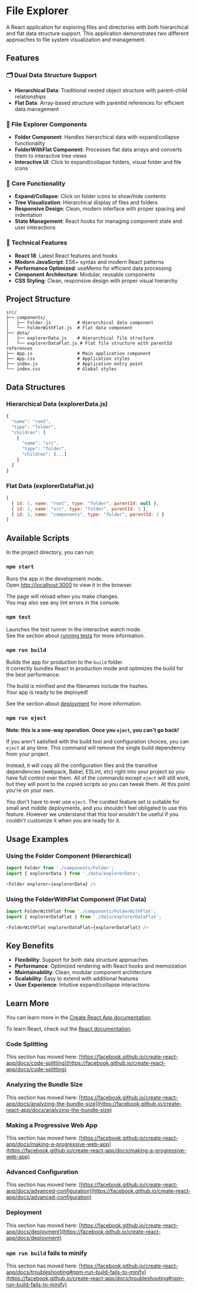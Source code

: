 # File Explorer

A React application for exploring files and directories with both hierarchical and flat data structure support. This application demonstrates two different approaches to file system visualization and management.

## Features

### 🗂️ **Dual Data Structure Support**
- **Hierarchical Data**: Traditional nested object structure with parent-child relationships
- **Flat Data**: Array-based structure with parentId references for efficient data management

### 📁 **File Explorer Components**
- **Folder Component**: Handles hierarchical data with expand/collapse functionality
- **FolderWithFlat Component**: Processes flat data arrays and converts them to interactive tree views
- **Interactive UI**: Click to expand/collapse folders, visual folder and file icons

### 🎯 **Core Functionality**
- **Expand/Collapse**: Click on folder icons to show/hide contents
- **Tree Visualization**: Hierarchical display of files and folders
- **Responsive Design**: Clean, modern interface with proper spacing and indentation
- **State Management**: React hooks for managing component state and user interactions

### 🔧 **Technical Features**
- **React 18**: Latest React features and hooks
- **Modern JavaScript**: ES6+ syntax and modern React patterns
- **Performance Optimized**: useMemo for efficient data processing
- **Component Architecture**: Modular, reusable components
- **CSS Styling**: Clean, responsive design with proper visual hierarchy

## Project Structure

```
src/
├── components/
│   ├── Folder.js          # Hierarchical data component
│   └── FolderWithFlat.js  # Flat data component
├── data/
│   ├── explorerData.js    # Hierarchical file structure
│   └── explorerDataFlat.js # Flat file structure with parentId references
├── App.js                 # Main application component
├── App.css                # Application styles
├── index.js               # Application entry point
└── index.css              # Global styles
```

## Data Structures

### Hierarchical Data (explorerData.js)
```javascript
{
  "name": "root",
  "type": "folder",
  "children": [
    {
      "name": "src",
      "type": "folder",
      "children": [...]
    }
  ]
}
```

### Flat Data (explorerDataFlat.js)
```javascript
[
  { id: 1, name: "root", type: "folder", parentId: null },
  { id: 2, name: "src", type: "folder", parentId: 1 },
  { id: 3, name: "components", type: "folder", parentId: 2 }
]
```

## Available Scripts

In the project directory, you can run:

### `npm start`

Runs the app in the development mode.\
Open [http://localhost:3000](http://localhost:3000) to view it in the browser.

The page will reload when you make changes.\
You may also see any lint errors in the console.

### `npm test`

Launches the test runner in the interactive watch mode.\
See the section about [running tests](https://facebook.github.io/create-react-app/docs/running-tests) for more information.

### `npm run build`

Builds the app for production to the `build` folder.\
It correctly bundles React in production mode and optimizes the build for the best performance.

The build is minified and the filenames include the hashes.\
Your app is ready to be deployed!

See the section about [deployment](https://facebook.github.io/create-react-app/docs/deployment) for more information.

### `npm run eject`

**Note: this is a one-way operation. Once you `eject`, you can't go back!**

If you aren't satisfied with the build tool and configuration choices, you can `eject` at any time. This command will remove the single build dependency from your project.

Instead, it will copy all the configuration files and the transitive dependencies (webpack, Babel, ESLint, etc) right into your project so you have full control over them. All of the commands except `eject` will still work, but they will point to the copied scripts so you can tweak them. At this point you're on your own.

You don't have to ever use `eject`. The curated feature set is suitable for small and middle deployments, and you shouldn't feel obligated to use this feature. However we understand that this tool wouldn't be useful if you couldn't customize it when you are ready for it.

## Usage Examples

### Using the Folder Component (Hierarchical)
```javascript
import Folder from './components/Folder';
import { explorerData } from './data/explorerData';

<Folder explorer={explorerData} />
```

### Using the FolderWithFlat Component (Flat Data)
```javascript
import FolderWithFlat from './components/FolderWithFlat';
import { explorerDataFlat } from './data/explorerDataFlat';

<FolderWithFlat explorerDataFlat={explorerDataFlat} />
```

## Key Benefits

- **Flexibility**: Support for both data structure approaches
- **Performance**: Optimized rendering with React hooks and memoization
- **Maintainability**: Clean, modular component architecture
- **Scalability**: Easy to extend with additional features
- **User Experience**: Intuitive expand/collapse interactions

## Learn More

You can learn more in the [Create React App documentation](https://facebook.github.io/create-react-app/docs/getting-started).

To learn React, check out the [React documentation](https://reactjs.org/).

### Code Splitting

This section has moved here: [https://facebook.github.io/create-react-app/docs/code-splitting](https://facebook.github.io/create-react-app/docs/code-splitting)

### Analyzing the Bundle Size

This section has moved here: [https://facebook.github.io/create-react-app/docs/analyzing-the-bundle-size](https://facebook.github.io/create-react-app/docs/analyzing-the-bundle-size)

### Making a Progressive Web App

This section has moved here: [https://facebook.github.io/create-react-app/docs/making-a-progressive-web-app](https://facebook.github.io/create-react-app/docs/making-a-progressive-web-app)

### Advanced Configuration

This section has moved here: [https://facebook.github.io/create-react-app/docs/advanced-configuration](https://facebook.github.io/create-react-app/docs/advanced-configuration)

### Deployment

This section has moved here: [https://facebook.github.io/create-react-app/docs/deployment](https://facebook.github.io/create-react-app/docs/deployment)

### `npm run build` fails to minify

This section has moved here: [https://facebook.github.io/create-react-app/docs/troubleshooting#npm-run-build-fails-to-minify](https://facebook.github.io/create-react-app/docs/troubleshooting#npm-run-build-fails-to-minify)
